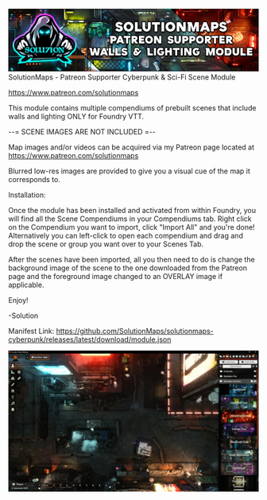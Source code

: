 ![alt text](SolWallLightBanner.jpg)
SolutionMaps - Patreon Supporter Cyberpunk & Sci-Fi Scene Module

https://www.patreon.com/solutionmaps

This module contains multiple compendiums of prebuilt scenes that include walls and lighting ONLY for Foundry VTT. 

--= SCENE IMAGES ARE NOT INCLUDED =--

Map images and/or videos can be acquired via my Patreon page located at https://www.patreon.com/solutionmaps

Blurred low-res images are provided to give you a visual cue of the map it corresponds to.



Installation:

Once the module has been installed and activated from within Foundry, you will find all the Scene Compendiums in your Compendiums tab. Right click on the Compendium you want to import, click "Import All" and you're done! 
Alternatively you can left-click to open each compendium and drag and drop the scene or group you want over to your Scenes Tab.


After the scenes have been imported, all you then need to do is change the background image of the scene to the one downloaded from the Patreon page and the foreground image changed to an OVERLAY image if applicable. 


Enjoy!

-Solution


Manifest Link:
https://github.com/SolutionMaps/solutionmaps-cyberpunk/releases/latest/download/module.json



![alt text](Example.jpg)
